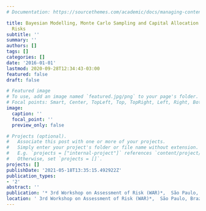 ```yaml
---
# Documentation: https://sourcethemes.com/academic/docs/managing-content/

title: Bayesian Modelling, Monte Carlo Sampling and Capital Allocation of Insurance
  Risks
subtitle: ''
summary: ''
authors: []
tags: []
categories: []
date: '2016-01-01'
lastmod: 2020-09-28T12:34:43-03:00
featured: false
draft: false

# Featured image
# To use, add an image named `featured.jpg/png` to your page's folder.
# Focal points: Smart, Center, TopLeft, Top, TopRight, Left, Right, BottomLeft, Bottom, BottomRight.
image:
  caption: ''
  focal_point: ''
  preview_only: false

# Projects (optional).
#   Associate this post with one or more of your projects.
#   Simply enter your project's folder or file name without extension.
#   E.g. `projects = ["internal-project"]` references `content/project/deep-learning/index.md`.
#   Otherwise, set `projects = []`.
projects: []
publishDate: '2021-05-18T13:35:15.492922Z'
publication_types:
- '2'
abstract: ''
publication: '* 3rd Workshop on Assessment of Risk (WAR)*,  São Paulo, Brazil.*'
location: ' 3rd Workshop on Assessment of Risk (WAR)*,  São Paulo, Brazil.'
---
```

